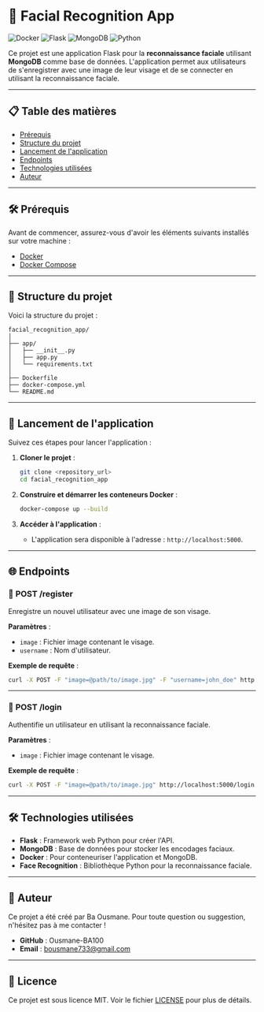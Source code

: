 # 🚀 Facial Recognition App

![Docker](https://img.shields.io/badge/Docker-2496ED?style=for-the-badge&logo=docker&logoColor=white)
![Flask](https://img.shields.io/badge/Flask-000000?style=for-the-badge&logo=flask&logoColor=white)
![MongoDB](https://img.shields.io/badge/MongoDB-47A248?style=for-the-badge&logo=mongodb&logoColor=white)
![Python](https://img.shields.io/badge/Python-3776AB?style=for-the-badge&logo=python&logoColor=white)

Ce projet est une application Flask pour la **reconnaissance faciale** utilisant **MongoDB** comme base de données. L'application permet aux utilisateurs de s'enregistrer avec une image de leur visage et de se connecter en utilisant la reconnaissance faciale.

---

## 📋 Table des matières

- [Prérequis](#prérequis)
- [Structure du projet](#structure-du-projet)
- [Lancement de l'application](#lancement-de-lapplication)
- [Endpoints](#endpoints)
- [Technologies utilisées](#technologies-utilisées)
- [Auteur](#auteur)

---

## 🛠️ Prérequis

Avant de commencer, assurez-vous d'avoir les éléments suivants installés sur votre machine :

- [Docker](https://www.docker.com/)
- [Docker Compose](https://docs.docker.com/compose/)

---

## 📂 Structure du projet

Voici la structure du projet :

```
facial_recognition_app/
│
├── app/
│   ├── __init__.py
│   ├── app.py
│   └── requirements.txt
│
├── Dockerfile
├── docker-compose.yml
└── README.md
```

---

## 🚀 Lancement de l'application

Suivez ces étapes pour lancer l'application :

1. **Cloner le projet** :
   ```bash
   git clone <repository_url>
   cd facial_recognition_app
   ```

2. **Construire et démarrer les conteneurs Docker** :
   ```bash
   docker-compose up --build
   ```

3. **Accéder à l'application** :
   - L'application sera disponible à l'adresse : `http://localhost:5000`.

---

## 🌐 Endpoints

### 🔐 **POST /register**
Enregistre un nouvel utilisateur avec une image de son visage.

**Paramètres** :
- `image` : Fichier image contenant le visage.
- `username` : Nom d'utilisateur.

**Exemple de requête** :
```bash
curl -X POST -F "image=@path/to/image.jpg" -F "username=john_doe" http://localhost:5000/register
```

---

### 🔑 **POST /login**
Authentifie un utilisateur en utilisant la reconnaissance faciale.

**Paramètres** :
- `image` : Fichier image contenant le visage.

**Exemple de requête** :
```bash
curl -X POST -F "image=@path/to/image.jpg" http://localhost:5000/login
```

---

## 🛠️ Technologies utilisées

- **Flask** : Framework web Python pour créer l'API.
- **MongoDB** : Base de données pour stocker les encodages faciaux.
- **Docker** : Pour conteneuriser l'application et MongoDB.
- **Face Recognition** : Bibliothèque Python pour la reconnaissance faciale.

---

## 👤 Auteur

Ce projet a été créé par Ba Ousmane. Pour toute question ou suggestion, n'hésitez pas à me contacter !

- **GitHub** : Ousmane-BA100
- **Email** : bousmane733@gmail.com

---

## 📄 Licence

Ce projet est sous licence MIT. Voir le fichier [LICENSE](LICENSE) pour plus de détails.

